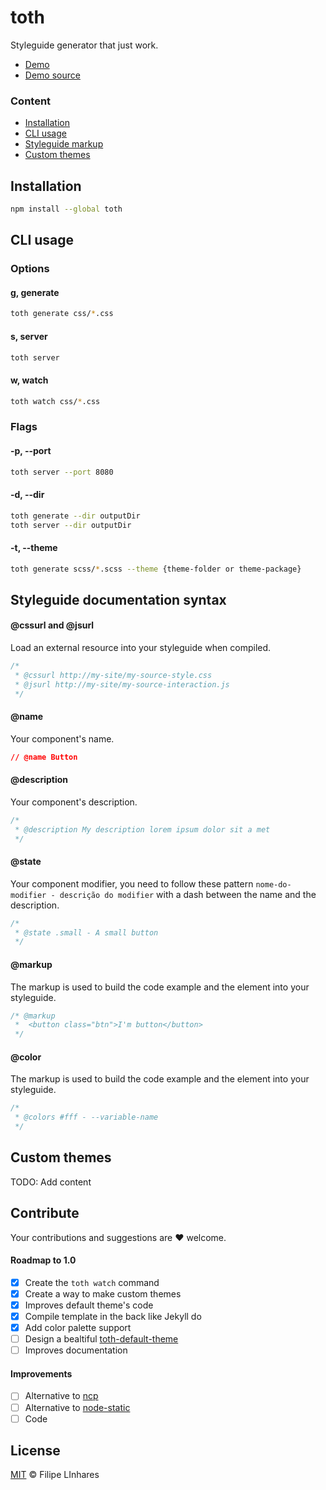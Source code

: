 # toth
Styleguide generator that just work.

- [Demo](http://filipelinhares.github.io/toth-example/toth/)
- [Demo source](https://github.com/filipelinhares/toth-example)

### Content
 - [Installation](#installation)
 - [CLI usage](#cli-usage)
 - [Styleguide markup](#styleguide-markup)
 - [Custom themes](#custom-themes)

## Installation
```sh
npm install --global toth
```

## CLI usage

### Options
#### g, generate
```sh
toth generate css/*.css
```
#### s, server
```sh
toth server
```
#### w, watch
```sh
toth watch css/*.css
```

### Flags
#### -p, --port
```sh
toth server --port 8080
```
#### -d, --dir
```sh
toth generate --dir outputDir
toth server --dir outputDir
```
#### -t, --theme
```sh
toth generate scss/*.scss --theme {theme-folder or theme-package}
```
## Styleguide documentation syntax

#### @cssurl and @jsurl
Load an external resource into your styleguide when compiled.
```css
/*
 * @cssurl http://my-site/my-source-style.css
 * @jsurl http://my-site/my-source-interaction.js
 */
```

#### @name
Your component's name.
```css
// @name Button
```
#### @description
Your component's description.
```css
/*
 * @description My description lorem ipsum dolor sit a met
 */
```
#### @state
Your component modifier, you need to follow these pattern `nome-do-modifier - descrição do modifier` with a dash between the name and the description.
```css
/*
 * @state .small - A small button
 */
```
#### @markup
The markup is used to build the code example and the element into your styleguide.
```css
/* @markup
 *	<button class="btn">I'm button</button>
 */
```

#### @color
The markup is used to build the code example and the element into your styleguide.
```css
/*
 * @colors #fff - --variable-name
 */
```
## Custom themes
TODO: Add content

## Contribute
Your contributions and suggestions are :heart: welcome.

#### Roadmap to 1.0
- [x] Create the `toth watch` command
- [x] Create a way to make custom themes
- [x] Improves default theme's code
- [x] Compile template in the back like Jekyll do
- [x] Add color palette support
- [ ] Design a bealtiful [toth-default-theme](http://github.com/filipelinhares/toth-default-theme)
- [ ] Improves documentation

#### Improvements
- [ ] Alternative to [ncp](https://www.npmjs.com/package/ncp)
- [ ] Alternative to [node-static](https://www.npmjs.com/package/node-static)
- [ ] Code

## License
[MIT](LICENSE.md) © Filipe LInhares
